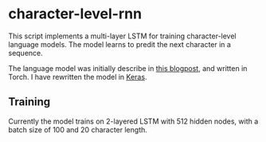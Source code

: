# character-level-rnn
This script implements a multi-layer LSTM for training character-level language models. The model learns to predit the next character in a sequence. 

The language model was initially describe in [this
blogpost](http://karpathy.github.io/2015/05/21/rnn-effectiveness/),
and written in Torch. I have rewritten the model in
[Keras](https://github.com/fchollet/keras). 

## Training
Currently the model trains on 2-layered LSTM with 512 hidden nodes, with a batch size of 100 and 20 character length. 
<!--
## Training
So far I have only trained the model on the Shakespeare file in the
original blog post, but intend to train it on a corpus of Haikus to
see whether the model can learn to create a theme in its text
generation.  
-->

